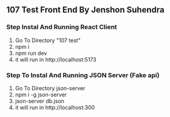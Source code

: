 ## 107 Test Front End By Jenshon Suhendra

### Step Instal And Running React Client
1. Go To Directory "107 test" 
2. npm i
3. npm run dev 
4. it will run in http://localhost:5173

### Step To Instal And Running JSON Server (Fake api)

1. Go To Directory json-server
2. npm i -g json-server
3. json-server db.json
4. it will run in http://localhost:300